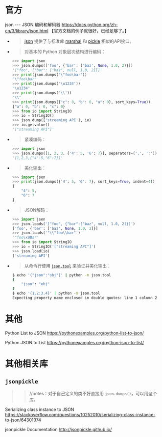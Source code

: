 
# 官方

json --- JSON 编码和解码器 https://docs.python.org/zh-cn/3/library/json.html 【官方文档的例子就很好，已经足够了。】
- > [json](https://docs.python.org/zh-cn/3/library/json.html#module-json) 提供了与标准库 [marshal](https://docs.python.org/zh-cn/3/library/marshal.html#module-marshal) 和 [pickle](https://docs.python.org/zh-cn/3/library/pickle.html#module-pickle) 相似的API接口。
- > 对基本的 Python 对象层次结构进行编码：
  ```py
  >>> import json
  >>> json.dumps(['foo', {'bar': ('baz', None, 1.0, 2)}])
  '["foo", {"bar": ["baz", null, 1.0, 2]}]'
  >>> print(json.dumps("\"foo\bar"))
  "\"foo\bar"
  >>> print(json.dumps('\u1234'))
  "\u1234"
  >>> print(json.dumps('\\'))
  "\\"
  >>> print(json.dumps({"c": 0, "b": 0, "a": 0}, sort_keys=True))
  {"a": 0, "b": 0, "c": 0}
  >>> from io import StringIO
  >>> io = StringIO()
  >>> json.dump(['streaming API'], io)
  >>> io.getvalue()
  '["streaming API"]'
  ```
- > 紧凑编码：
  ```py
  >>> import json
  >>> json.dumps([1, 2, 3, {'4': 5, '6': 7}], separators=(',', ':'))
  '[1,2,3,{"4":5,"6":7}]'
  ```
- > 美化输出：
  ```py
  >>> import json
  >>> print(json.dumps({'4': 5, '6': 7}, sort_keys=True, indent=4))
  {
      "4": 5,
      "6": 7
  }
  ```
- > JSON解码：
  ```py
  >>> import json
  >>> json.loads('["foo", {"bar":["baz", null, 1.0, 2]}]')
  ['foo', {'bar': ['baz', None, 1.0, 2]}]
  >>> json.loads('"\\"foo\\bar"')
  '"foo\x08ar'
  >>> from io import StringIO
  >>> io = StringIO('["streaming API"]')
  >>> json.load(io)
  ['streaming API']
  ```
- > 从命令行使用 [`json.tool`](https://docs.python.org/zh-cn/3/library/json.html#module-json.tool) 来验证并美化输出：
  ```sh
  $ echo '{"json":"obj"}' | python -m json.tool
  {
      "json": "obj"
  }
  $ echo '{1.2:3.4}' | python -m json.tool
  Expecting property name enclosed in double quotes: line 1 column 2 (char 1)
  ```

# 其他

Python List to JSON https://pythonexamples.org/python-list-to-json/

Python JSON to List https://pythonexamples.org/python-json-to-list/

# 其他相关库

## `jsonpickle`
>> //notes：对于自己定义的类不好直接用 `json.dumps()`，可以用这个库。

Serializing class instance to JSON https://stackoverflow.com/questions/10252010/serializing-class-instance-to-json/64301974

jsonpickle Documentation http://jsonpickle.github.io/
